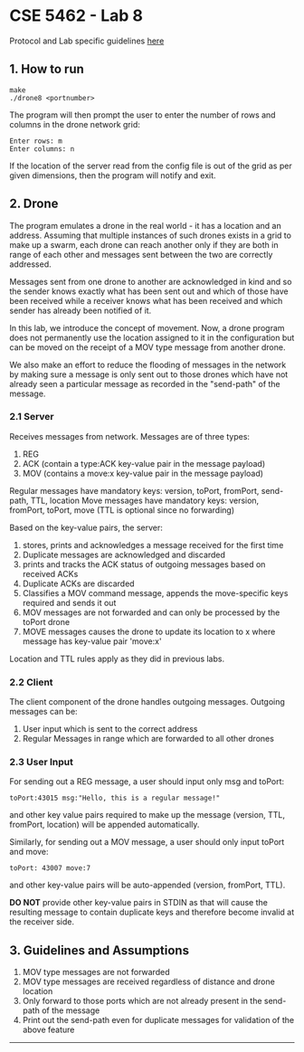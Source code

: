 # CSE 5462 - Lab 8

Protocol and Lab specific guidelines [here](#3-guidelines-and-assumptions)

## 1. How to run

```
make
./drone8 <portnumber>
```

The program will then prompt the user to enter the number of rows and columns in the drone network grid:

```
Enter rows: m
Enter columns: n
```

If the location of the server read from the config file is out of the grid as per given dimensions, then the program 
will notify and exit.

## 2. Drone

The program emulates a drone in the real world - it has a location and an address. Assuming that multiple instances of such drones exists in a grid to make up a swarm, each drone can reach another only if they are both in range of each other and messages sent between the two are correctly addressed.

Messages sent from one drone to another are acknowledged in kind and so the sender knows exactly what has been sent out and which of those have been received while a receiver knows what has been received and which sender has already been notified of it.

In this lab, we introduce the concept of movement. Now, a drone program does not permanently use the location assigned to it in the configuration but can be moved on the receipt of a MOV type message from another drone.

We also make an effort to reduce the flooding of messages in the network by making sure a message is only sent out to those drones which have not already seen a particular message as recorded in the "send-path" of the message.

### 2.1 Server

Receives messages from network. Messages are of three types:
1. REG
2. ACK (contain a type:ACK key-value pair in the message payload)
3. MOV (contains a move:x key-value pair in the message payload)

Regular messages have mandatory keys: version, toPort, fromPort, send-path, TTL, location
Move messages have mandatory keys: version, fromPort, toPort, move (TTL is optional since no forwarding)

Based on the key-value pairs, the server:
1. stores, prints and acknowledges a message received for the first time
2. Duplicate messages are acknowledged and discarded
3. prints and tracks the ACK status of outgoing messages based on received ACKs
4. Duplicate ACKs are discarded
5. Classifies a MOV command message, appends the move-specific keys required and sends it out
6. MOV messages are not forwarded and can only be processed by the toPort drone
7. MOVE messages causes the drone to update its location to x where message has key-value pair 'move:x'

Location and TTL rules apply as they did in previous labs.
    
### 2.2 Client

The client component of the drone handles outgoing messages. Outgoing messages can be:
1. User input which is sent to the correct address
2. Regular Messages in range which are forwarded to all other drones
   
### 2.3 User Input

For sending out a REG message, a user should input only msg and toPort:
```
toPort:43015 msg:"Hello, this is a regular message!"
```
and other key value pairs required to make up the message (version, TTL, fromPort, location)
 will be appended automatically.

 Similarly, for sending out a MOV message, a user should only input toPort and move:
 ```
 toPort: 43007 move:7
 ```
 and other key-value pairs will be auto-appended (version, fromPort, TTL).

**DO NOT** provide other key-value pairs in STDIN as that will cause the resulting 
message to contain duplicate keys and therefore become invalid at the receiver side.

## 3. Guidelines and Assumptions

1. MOV type messages are not forwarded
2. MOV type messages are received regardless of distance and drone location
3. Only forward to those ports which are not already present in the send-path of the message
4. Print out the send-path even for duplicate messages for validation of the above feature

---
